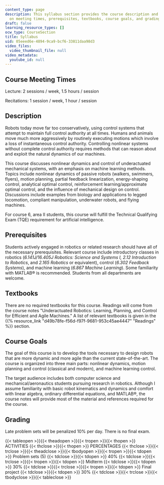 ```yaml
---
content_type: page
description: This syllabus section provides the course description and information
  on meeting times, prerequisites, textbooks, course goals, and grading.
draft: false
learning_resource_types: []
ocw_type: CourseSection
title: Syllabus
uid: 05eeed6e-4894-9ca9-bcf6-33811daa98d3
video_files:
  video_thumbnail_file: null
video_metadata:
  youtube_id: null
---
```

## Course Meeting Times

Lecture: 2 sessions / week, 1.5 hours / session

Recitations: 1 session / week, 1 hour / session

## Description

Robots today move far too conservatively, using control systems that attempt to maintain full control authority at all times. Humans and animals move much more aggressively by routinely executing motions which involve a loss of instantaneous control authority. Controlling nonlinear systems without complete control authority requires methods that can reason about and exploit the natural dynamics of our machines.

This course discusses nonlinear dynamics and control of underactuated mechanical systems, with an emphasis on machine learning methods. Topics include nonlinear dynamics of passive robots (walkers, swimmers, flyers), motion planning, partial feedback linearization, energy-shaping control, analytical optimal control, reinforcement learning/approximate optimal control, and the influence of mechanical design on control. Discussions include examples from biology and applications to legged locomotion, compliant manipulation, underwater robots, and flying machines.

For course 6, area II students, this course will fulfill the Technical Qualifying Exam (TQE) requirement for artificial intelligence.

## Prerequisites

Students actively engaged in robotics or related research should have all of the necessary prerequisites. Relevant course include introductory classes in robotics (*6.141J/16.405J Robotics: Science and Systems I, 2.12 Introduction to Robotics*, and *2.165 Robotics* or equivalent), control (*6.302 Feedback Systems*), and machine learning (*6.867 Machine Learning*). Some familiarity with MATLAB® is recommended. Students from all departments are welcome.

## Textbooks

There are no required textbooks for this course. Readings will come from the course notes "Underactuated Robotics: Learning, Planning, and Control for Efficient and Agile Machines." A list of relevant textbooks is given in the {{% resource_link "d49b78fe-f56d-f97f-9681-953c45ae4447" "Readings" %}} section.

## Course Goals

The goal of this course is to develop the tools necessary to design robots that are more dynamic and more agile than the current state-of-the-art. The course is organized into three main parts: nonlinear dynamics, motion planning and control (classical and modern), and machine learning control.

The target audience includes both computer science and mechanical/aeronautics students pursuing research in robotics. Although I assume familiarity with basic robot kinematics and dynamics and comfort with linear algebra, ordinary differential equations, and MATLAB®, the course notes will provide most of the material and references required for the course.

## Grading

Late problem sets will be penalized 10% per day. There is no final exam.

{{< tableopen >}}{{< theadopen >}}{{< tropen >}}{{< thopen >}}
ACTIVITIES
{{< thclose >}}{{< thopen >}}
PERCENTAGES
{{< thclose >}}{{< trclose >}}{{< theadclose >}}{{< tbodyopen >}}{{< tropen >}}{{< tdopen >}}
Problem sets (5)
{{< tdclose >}}{{< tdopen >}}
40%
{{< tdclose >}}{{< trclose >}}{{< tropen >}}{{< tdopen >}}
Midterm
{{< tdclose >}}{{< tdopen >}}
30%
{{< tdclose >}}{{< trclose >}}{{< tropen >}}{{< tdopen >}}
Final project
{{< tdclose >}}{{< tdopen >}}
30%
{{< tdclose >}}{{< trclose >}}{{< tbodyclose >}}{{< tableclose >}}